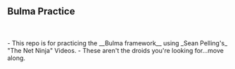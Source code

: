 ## Bulma Practice
<br>
<br>
 - This repo is for practicing the __Bulma framework__ using _Sean Pelling's_ "The Net Ninja" Videos.
 - These aren't the droids you're looking for...move along.